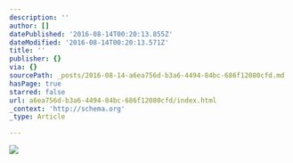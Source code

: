 ```yaml
---
description: ''
author: []
datePublished: '2016-08-14T00:20:13.855Z'
dateModified: '2016-08-14T00:20:13.571Z'
title: ''
publisher: {}
via: {}
sourcePath: _posts/2016-08-14-a6ea756d-b3a6-4494-84bc-686f12080cfd.md
hasPage: true
starred: false
url: a6ea756d-b3a6-4494-84bc-686f12080cfd/index.html
_context: 'http://schema.org'
_type: Article

---
```

![](https://the-grid-user-content.s3-us-west-2.amazonaws.com/f6b01104-6fa2-499e-86b5-d071e922f97f.jpg)